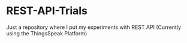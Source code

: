 # REST-API-Trials
Just a repository where I put my experiments with REST API (Currently using the ThingsSpeak Platform)
